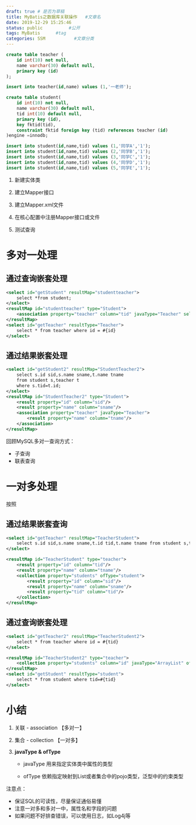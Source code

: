 ```yaml
---
draft: true # 是否为草稿
title: MyBatis之数据库关联操作   #文章名
date: 2019‎-12‎-29‎ 15:25:46
status: public          #公开
tags: MyBatis      #tag
categories: SSM           #文章分类
---
```


```sql
create table teacher (
    id int(10) not null,
    name varchar(30) default null,
    primary key (id)
);

insert into teacher(id,name) values (1,'一老师');

create table student(
    id int(10) not null,
    name varchar(30) default null,
    tid int(10) default null,
    primary key (id),
    key fktid(tid),
    constraint fktid foreign key (tid) references teacher (id)
)engine =innodb;

insert into student(id,name,tid) values (1,'同学A','1');
insert into student(id,name,tid) values (2,'同学B','1');
insert into student(id,name,tid) values (3,'同学C','1');
insert into student(id,name,tid) values (4,'同学D','1');
insert into student(id,name,tid) values (5,'同学E','1');
```

1. 新建实体类

2. 建立Mapper接口

3. 建立Mapper.xml文件

4. 在核心配置中注册Mapper接口或文件

5. 测试查询

   

# 多对一处理

## 通过查询嵌套处理

```xml
<select id="getStudent" resultMap="studentteacher">
    select *from student;
</select>
<resultMap id="studentteacher" type="Student">
    <association property="teacher" column="tid" javaType="Teacher" select="getTeacher"/>
</resultMap>
<select id="getTeacher" resultType="Teacher">
    select * from teacher where id = #{id}
</select>
```

## 通过结果嵌套处理



```xml
<select id="getStudent2" resultMap="StudentTeacher2">
    select s.id sid,s.name sname,t.name tname
    from student s,teacher t
    where s.tid=t.id;
</select>
<resultMap id="StudentTeacher2" type="Student">
    <result property="id" column="sid"/>
    <result property="name" column="sname"/>
    <association property="teacher" javaType="Teacher">
        <result property="name" column="tname"/>
    </association>
</resultMap>
```



回顾MySQL多对一查询方式：

* 子查询
* 联表查询

# 一对多处理

按照

## 通过结果嵌套查询

```xml
<select id="getTeacher" resultMap="TeacherStudent">
    select s.id sid,s.name sname,t.id tid,t.name tname from student s,teacher t where s.tid=t.id and t.id=#{tid}
</select>

<resultMap id="TeacherStudent" type="teacher">
    <result property="id" column="tid"/>
    <result property="name" column="tname"/>
    <collection property="students" ofType="student">
        <result property="id" column="sid"/>
        <result property="name" column="sname"/>
        <result property="tid" column="tid"/>
    </collection>
</resultMap>
```



## 通过查询嵌套处理

```xml
<select id="getTeacher2" resultMap="TeacherStudent2">
    select * from teacher where id = #{tid}
</select>

<resultMap id="TeacherStudent2" type="teacher">
    <collection property="students" column="id" javaType="ArrayList" ofType="student" select="getStudent"/>
</resultMap>
<select id="getStudent" resultType="student">
    select * from student where tid=#{tid}
</select>
```

# 小结

1. 关联 - association 【多对一】

2. 集合 - collection 【一对多】

3. **javaType & ofType**

   * javaType 用来指定实体类中属性的类型

   * ofType 依赖指定映射到List或者集合中的pojo类型，泛型中的约束类型

注意点：

* 保证SQL的可读性，尽量保证通俗易懂
* 注意一对多和多对一中，属性名和字段的问题
* 如果问题不好排查错误，可以使用日志，如Log4j等



